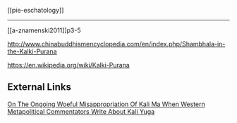 [[pie-eschatology]]

---

[[a-znamenski2011]]p3-5


http://www.chinabuddhismencyclopedia.com/en/index.php/Shambhala-in-the-Kalki-Purana


https://en.wikipedia.org/wiki/Kalki-Purana
## External Links
[On The Ongoing Woeful Misappropriation Of Kali Ma When Western Metapolitical Commentators Write About Kali Yuga](https://aryaakasha.com/2017/06/25/on-the-ongoing-woeful-misappropriation-of-kali-ma-when-western-metapolitical-commentators-write-about-kali-yuga/)
